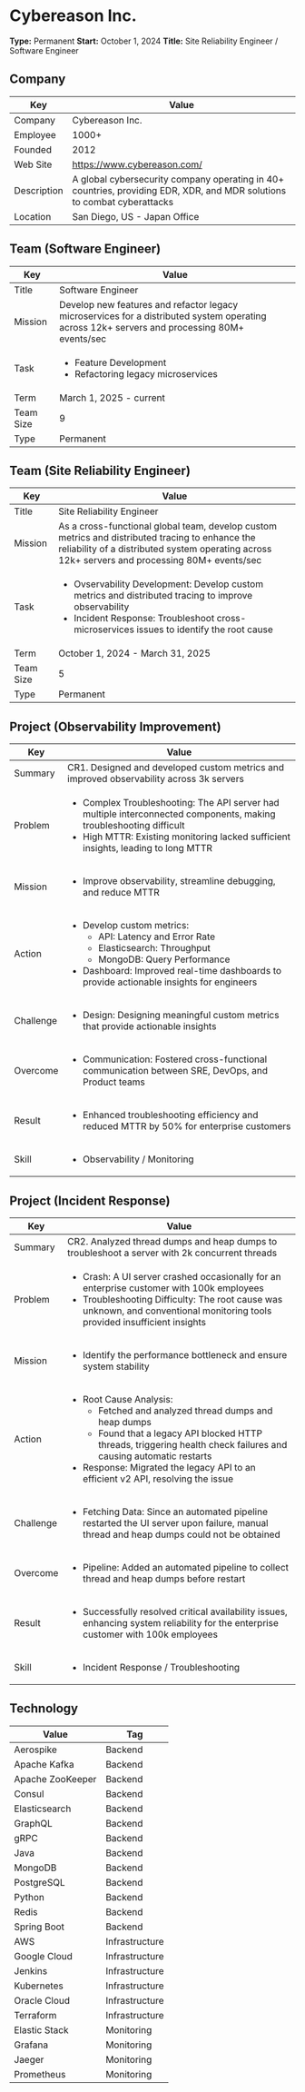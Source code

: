 # Cybereason Inc.

**Type:** Permanent
**Start:** October 1, 2024
**Title:** Site Reliability Engineer / Software Engineer

## Company

| Key         | Value                                                                                                             |
| ----------- | ----------------------------------------------------------------------------------------------------------------- |
| Company     | Cybereason Inc.                                                                                                   |
| Employee    | 1000+                                                                                                             |
| Founded     | 2012                                                                                                              |
| Web Site    | https://www.cybereason.com/                                                                                       |
| Description | A global cybersecurity company operating in 40+ countries, providing EDR, XDR, and MDR solutions to combat cyberattacks |
| Location    | San Diego, US - Japan Office                                                                                      |

## Team (Software Engineer)

| Key       | Value                                                                                                                             |
| --------- | ------------------------------------------------------------------------------------------------------------------------------- |
| Title     | Software Engineer                                                                                                               |
| Mission   | Develop new features and refactor legacy microservices for a distributed system operating across 12k+ servers and processing 80M+ events/sec |
| Task      | <ul><li>Feature Development</li><li>Refactoring legacy microservices</li></ul>                                                     |
| Term      | March 1, 2025 - current                                                                                                         |
| Team Size | 9                                                                                                                               |
| Type      | Permanent                                                                                                                       |

## Team (Site Reliability Engineer)

| Key       | Value                                                                                                                                                           |
| --------- | --------------------------------------------------------------------------------------------------------------------------------------------------------------- |
| Title     | Site Reliability Engineer                                                                                                                                       |
| Mission   | As a cross-functional global team, develop custom metrics and distributed tracing to enhance the reliability of a distributed system operating across 12k+ servers and processing 80M+ events/sec |
| Task      | <ul><li>Ovservability Development: Develop custom metrics and distributed tracing to improve observability</li><li>Incident Response: Troubleshoot cross-microservices issues to identify the root cause</li></ul> |
| Term      | October 1, 2024 - March 31, 2025                                                                                                                               |
| Team Size | 5                                                                                                                                                               |
| Type      | Permanent                                                                                                                                                       |

## Project (Observability Improvement)

| Key       | Value                                                                                                                                         |
| --------- | --------------------------------------------------------------------------------------------------------------------------------------------- |
| Summary   | CR1. Designed and developed custom metrics and improved observability across 3k servers                                                         |
| Problem   | <ul><li>Complex Troubleshooting: The API server had multiple interconnected components, making troubleshooting difficult</li><li>High MTTR: Existing monitoring lacked sufficient insights, leading to long MTTR</li></ul> |
| Mission   | <ul><li>Improve observability, streamline debugging, and reduce MTTR</li></ul>                                                                |
| Action    | <ul><li>Develop custom metrics:<ul><li>API: Latency and Error Rate</li><li>Elasticsearch: Throughput</li><li>MongoDB: Query Performance</li></ul></li><li>Dashboard: Improved real-time dashboards to provide actionable insights for engineers</li></ul> |
| Challenge | <ul><li>Design: Designing meaningful custom metrics that provide actionable insights</li></ul>                                                   |
| Overcome  | <ul><li>Communication: Fostered cross-functional communication between SRE, DevOps, and Product teams</li></ul>                               |
| Result    | <ul><li>Enhanced troubleshooting efficiency and reduced MTTR by 50% for enterprise customers</li></ul>                                         |
| Skill     | <ul><li>Observability / Monitoring</li></ul>                                                                                                 |

## Project (Incident Response)

| Key       | Value                                                                                                                                                                       |
| --------- | --------------------------------------------------------------------------------------------------------------------------------------------------------------------------- |
| Summary   | CR2. Analyzed thread dumps and heap dumps to troubleshoot a server with 2k concurrent threads                                                                              |
| Problem   | <ul><li>Crash: A UI server crashed occasionally for an enterprise customer with 100k employees</li><li>Troubleshooting Difficulty: The root cause was unknown, and conventional monitoring tools provided insufficient insights</li></ul> |
| Mission   | <ul><li>Identify the performance bottleneck and ensure system stability</li></ul>                                                                                           |
| Action    | <ul><li>Root Cause Analysis:<ul><li>Fetched and analyzed thread dumps and heap dumps</li><li>Found that a legacy API blocked HTTP threads, triggering health check failures and causing automatic restarts</li></ul></li><li>Response: Migrated the legacy API to an efficient v2 API, resolving the issue</li></ul> |
| Challenge | <ul><li>Fetching Data: Since an automated pipeline restarted the UI server upon failure, manual thread and heap dumps could not be obtained</li></ul>                         |
| Overcome  | <ul><li>Pipeline: Added an automated pipeline to collect thread and heap dumps before restart</li></ul>                                                                     |
| Result    | <ul><li>Successfully resolved critical availability issues, enhancing system reliability for the enterprise customer with 100k employees</li></ul>                          |
| Skill     | <ul><li>Incident Response / Troubleshooting</li></ul>                                                                                                                     |

## Technology

| Value            | Tag            |
| ---------------- | -------------- |
| Aerospike        | Backend        |
| Apache Kafka     | Backend        |
| Apache ZooKeeper | Backend        |
| Consul           | Backend        |
| Elasticsearch    | Backend        |
| GraphQL          | Backend        |
| gRPC             | Backend        |
| Java             | Backend        |
| MongoDB          | Backend        |
| PostgreSQL       | Backend        |
| Python           | Backend        |
| Redis            | Backend        |
| Spring Boot      | Backend        |
| AWS              | Infrastructure |
| Google Cloud     | Infrastructure |
| Jenkins          | Infrastructure |
| Kubernetes       | Infrastructure |
| Oracle Cloud     | Infrastructure |
| Terraform        | Infrastructure |
| Elastic Stack    | Monitoring     |
| Grafana          | Monitoring     |
| Jaeger           | Monitoring     |
| Prometheus       | Monitoring     |